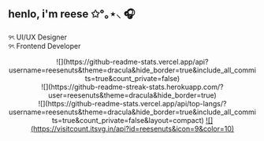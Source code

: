 ## henlo, i'm reese ✩°｡⋆⸜ 🎧⠀⠀⠀⠀⠀⠀

୨ৎ UI/UX Designer <br>
୨ৎ Frontend Developer <br>

<div align="center">
  ![](https://github-readme-stats.vercel.app/api?username=reesenuts&theme=dracula&hide_border=true&include_all_commits=true&count_private=false)<br/>
  ![](https://github-readme-streak-stats.herokuapp.com/?user=reesenuts&theme=dracula&hide_border=true)<br/>
  ![](https://github-readme-stats.vercel.app/api/top-langs/?username=reesenuts&theme=dracula&hide_border=true&include_all_commits=true&count_private=false&layout=compact)
  
  <a href="https://visitcount.itsvg.in">
    ![](https://visitcount.itsvg.in/api?id=reesenuts&icon=9&color=10)
  </a>
</div>
